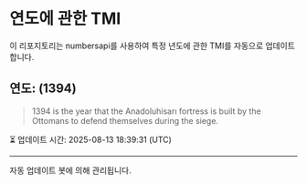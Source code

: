 
# 연도에 관한 TMI

이 리포지토리는 numbersapi를 사용하여 특정 년도에 관한 TMI를 자동으로 업데이트합니다.

## 연도: (1394)
> 1394 is the year that the Anadoluhisarı fortress is built by the Ottomans to defend themselves during the siege.

⏳ 업데이트 시간: 2025-08-13 18:39:31 (UTC)

---
자동 업데이트 봇에 의해 관리됩니다.
